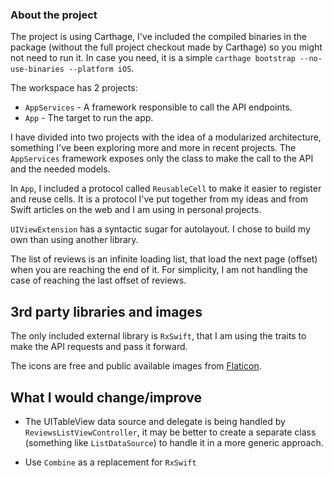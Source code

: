 ### About the project

The project is using Carthage, I've included the compiled binaries in the package (without the full project checkout made by Carthage) so you might not need to run it. In case you need, it is a simple `carthage bootstrap --no-use-binaries --platform iOS`.

The workspace has 2 projects:

* `AppServices` - A framework responsible to call the API endpoints.
* `App` - The target to run the app.

I have divided into two projects with the idea of a modularized architecture, something I've been exploring more and more in recent projects. The `AppServices` framework exposes only the class to make the call to the API and the needed models.

In `App`, I included a protocol called `ReusableCell` to make it easier to register and reuse cells. It is a protocol I've put together from my ideas and from Swift articles on the web and I am using in personal projects.

`UIViewExtension` has a syntactic sugar for autolayout. I chose to build my own than using another library.

The list of reviews is an infinite loading list, that load the next page (offset) when you are reaching the end of it. For simplicity, I am not handling the case of reaching the last offset of reviews.

## 3rd party libraries and images

The only included external library is `RxSwift`, that I am using the traits to make the API requests and pass it forward.

The icons are free and public available images from [Flaticon](https://www.flaticon.com/).

## What I would change/improve

* The UITableView data source and delegate is being handled by `ReviewsListViewController`, it may be better to create a separate class (something like `ListDataSource`) to handle it in a more generic approach.

* Use `Combine` as a replacement for `RxSwift`
